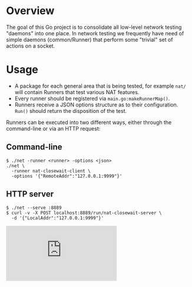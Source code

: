# Overview

The goal of this Go project is to consolidate all low-level
network testing "daemons" into one place. In network testing we
frequently have need of simple daemons (common/Runner) that perform
some "trivial" set of actions on a socket.

# Usage

* A package for each general area that is being tested, for example
  `nat/` will contain Runners that test various NAT features.
* Every runner should be registered via `main.go:makeRunnerMap()`.
* Runners receive a JSON options structure as to their configuration. `Run()`
  should return the disposition of the test.

Runners can be executed into two different ways, either through the
command-line or via an HTTP request:

## Command-line

````
$ ./net -runner <runner> -options <json>
./net \
  -runner nat-closewait-client \
  -options '{"RemoteAddr":"127.0.0.1:9999"}'
````

## HTTP server
````
$ ./net --serve :8889
$ curl -v -X POST localhost:8889/run/nat-closewait-server \
  -d '{"LocalAddr":"127.0.0.1:9999"}'
````


[![Analytics](https://kubernetes-site.appspot.com/UA-36037335-10/GitHub/test/images/net/README.md?pixel)]()

